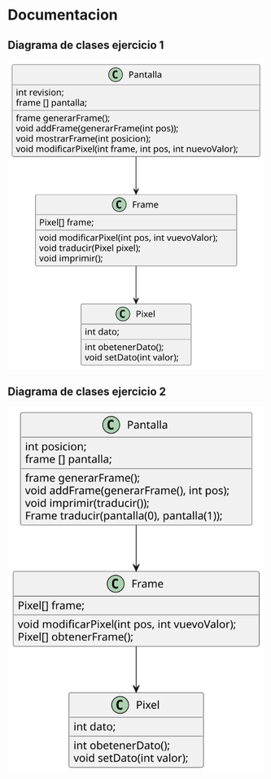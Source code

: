 # Documentacion

## Diagrama de clases ejercicio 1

![](/entregas/castilloCayetano/reto-000/plantUML/images/ejercicio1.svg)

## Diagrama de clases ejercicio 2

![](/entregas/castilloCayetano/reto-000/plantUML/images/ejercicio2.svg)

